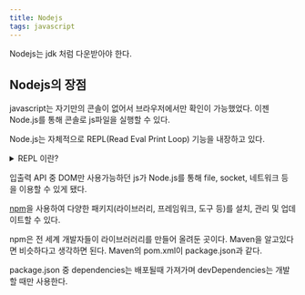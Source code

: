 ```yaml
---
title: Nodejs
tags: javascript
---
```


Nodejs는 jdk 처럼 다운받아야 한다.

## Nodejs의 장점

javascript는 자기만의 콘솔이 없어서 브라우저에서만 확인이 가능했었다. 이젠 Node.js를 통해 콘솔로 js파일을 실행할 수 있다.

Node.js는 자체적으로 REPL(Read Eval Print Loop) 기능을 내장하고 있다.

<details>
<summary>REPL 이란?</summary>
<div markdown="1">

Node.js는 개발자가 명령행에서 JavaScript 코드를 입력하고 즉시 실행 결과를 확인할 수 있는 인터랙티브한 환경을 제공한다.   
Node.js의 REPL은 CLI의 일종으로 볼 수 있다. 사용자는 Node.js를 설치하고 터미널 또는 명령 프롬프트에서 node 명령어를 실행하여 REPL 환경에 진입할 수 있다.

**CLI란?**

Command Line Interpreter (CLI) 또는 Command Line Interface (CLI)는 사용자가 명령어를 입력하고 해당 명령어를 해석하여 실행하는 인터페이스를 제공하는 프로그램 또는 도구

</div>
</details>

입출력 API 중 DOM만 사용가능하던 js가 Node.js를 통해 file, socket, 네트워크 등 을 이용할 수 있게 됐다.

[npm](https://www.npmjs.com/)을 사용하여 다양한 패키지(라이브러리, 프레임워크, 도구 등)를 설치, 관리 및 업데이트할 수 있다.

npm은 전 세계 개발자들이 라이브러러리를 만들어 올려둔 곳이다. Maven을 알고있다면 비슷하다고 생각하면 된다. Maven의 pom.xml이 package.json과 같다.

package.json 중 dependencies는 배포될때 가져가며 devDependencies는 개발할 때만 사용한다.

